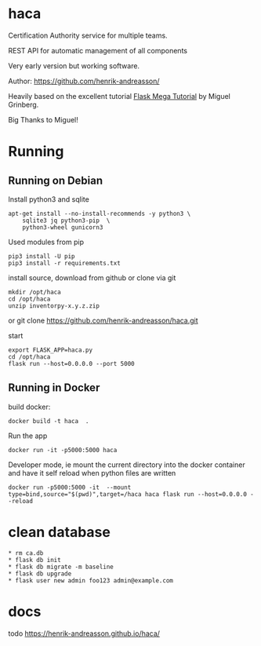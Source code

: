 # haca

Certification Authority service for multiple teams.

REST API for automatic management of all components

Very early version but working software.

Author: https://github.com/henrik-andreasson/

Heavily based on the excellent tutorial  [Flask Mega Tutorial](https://blog.miguelgrinberg.com/post/the-flask-mega-tutorial-part-i-hello-world) by Miguel Grinberg.

Big Thanks to Miguel!


# Running

## Running on Debian

Install python3 and sqlite

    apt-get install --no-install-recommends -y python3 \
        sqlite3 jq python3-pip  \
        python3-wheel gunicorn3

Used modules from pip

    pip3 install -U pip
    pip3 install -r requirements.txt

install source, download from github or clone via git

    mkdir /opt/haca
    cd /opt/haca
    unzip inventorpy-x.y.z.zip

or
    git clone https://github.com/henrik-andreasson/haca.git

start

    export FLASK_APP=haca.py
    cd /opt/haca
    flask run --host=0.0.0.0 --port 5000


## Running in Docker

build docker:

    docker build -t haca  .

Run the app

    docker run -it -p5000:5000 haca

Developer mode, ie mount the current directory into the docker container and have it self reload when python files are written

    docker run -p5000:5000 -it  --mount type=bind,source="$(pwd)",target=/haca haca flask run --host=0.0.0.0 --reload

# clean database

    * rm ca.db
    * flask db init
    * flask db migrate -m baseline
    * flask db upgrade
    * flask user new admin foo123 admin@example.com


# docs

todo  <https://henrik-andreasson.github.io/haca/>
